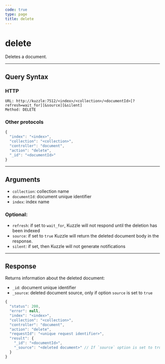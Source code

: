 ```yaml
---
code: true
type: page
title: delete
---
```


# delete



Deletes a document.

---

## Query Syntax

### HTTP

```http
URL: http://kuzzle:7512/<index>/<collection>/<documentId>[?refresh=wait_for][&source][&silent]
Method: DELETE
```

### Other protocols

```js
{
  "index": "<index>",
  "collection": "<collection>",
  "controller": "document",
  "action": "delete",
  "_id": "<documentId>"
}
```

---

## Arguments

- `collection`: collection name
- `documentId`: document unique identifier
- `index`: index name

### Optional:

- `refresh`: if set to `wait_for`, Kuzzle will not respond until the deletion has been indexed
- `source`: if set to `true` Kuzzle will return the deleted document body in the response.
- `silent`: if set, then Kuzzle will not generate notifications <SinceBadge version="2.9.2" />

---

## Response

Returns information about the deleted document:

- `_id`: document unique identifier
- `_source`: deleted document source, only if option `source` is set to `true`

```js
{
  "status": 200,
  "error": null,
  "index": "<index>",
  "collection": "<collection>",
  "controller": "document",
  "action": "delete",
  "requestId": "<unique request identifier>",
  "result": {
    "_id": "<documentId>",
    "_source": "<deleted document>" // If `source` option is set to true
  }
}
```
